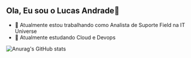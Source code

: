 ## Ola, Eu sou o Lucas Andrade👋


- 🔭 Atualmente estou trabalhando como Analista de Suporte Field na IT Universe
- 🌱 Atualmente estudando Cloud e Devops

 ![Anurag's GitHub stats](https://github-readme-stats.vercel.app/api?username=lucsandrade&show_icons=true&theme=radical)
